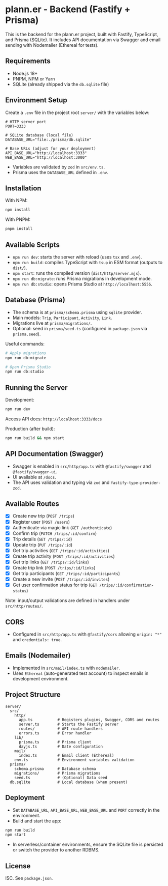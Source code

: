 # plann.er - Backend (Fastify + Prisma)

This is the backend for the plann.er project, built with Fastify, TypeScript, and Prisma (SQLite). It includes API documentation via Swagger and email sending with Nodemailer (Ethereal for tests).

## Requirements
- Node.js 18+
- PNPM, NPM or Yarn
- SQLite (already shipped via the `db.sqlite` file)

## Environment Setup
Create a `.env` file in the project root `server/` with the variables below:

```
# HTTP server port
PORT=3333

# SQLite database (local file)
DATABASE_URL="file:./prisma/db.sqlite"

# Base URLs (adjust for your deployment)
API_BASE_URL="http://localhost:3333"
WEB_BASE_URL="http://localhost:3000"
```

- Variables are validated by `zod` in `src/env.ts`.
- Prisma uses the `DATABASE_URL` defined in `.env`.

## Installation

With NPM:
```bash
npm install
```

With PNPM:
```bash
pnpm install
```

## Available Scripts

- `npm run dev`: starts the server with reload (uses `tsx` and `.env`).
- `npm run build`: compiles TypeScript with `tsup` in ESM format (outputs to `dist/`).
- `npm start`: runs the compiled version (`dist/http/server.mjs`).
- `npm run db:migrate`: runs Prisma migrations in development mode.
- `npm run db:studio`: opens Prisma Studio at `http://localhost:5556`.

## Database (Prisma)

- The schema is at `prisma/schema.prisma` using `sqlite` provider.
- Main models: `Trip`, `Participant`, `Activity`, `Link`.
- Migrations live at `prisma/migrations/`.
- Optional: seed in `prisma/seed.ts` (configured in `package.json` via `prisma.seed`).

Useful commands:
```bash
# Apply migrations
npm run db:migrate

# Open Prisma Studio
npm run db:studio
```

## Running the Server

Development:
```bash
npm run dev
```
Access API docs: `http://localhost:3333/docs`

Production (after build):
```bash
npm run build && npm start
```

## API Documentation (Swagger)

- Swagger is enabled in `src/http/app.ts` with `@fastify/swagger` and `@fastify/swagger-ui`.
- UI available at `/docs`.
- The API uses validation and typing via `zod` and `fastify-type-provider-zod`.

## Available Routes

- [x] Create new trip (`POST /trips`)
- [x] Register user (`POST /users`)
- [x] Authenticate via magic link (`GET /authenticate`)
- [x] Confirm trip (`PATCH /trips/:id/confirm`)
- [x] Trip details (`GET /trips/:id`)
- [x] Update trip (`PUT /trips/:id`)
- [x] Get trip activities (`GET /trips/:id/activities`)
- [x] Create trip activity (`POST /trips/:id/activities`)
- [x] Get trip links (`GET /trips/:id/links`)
- [x] Create trip link (`POST /trips/:id/links`)
- [x] Get trip participants (`GET /trips/:id/participants`)
- [x] Create a new invite (`POST /trips/:id/invites`)
- [x] Get user confirmation status for trip (`GET /trips/:id/confirmation-status`)

Note: input/output validations are defined in handlers under `src/http/routes/`.

## CORS

- Configured in `src/http/app.ts` with `@fastify/cors` allowing `origin: "*"` and `credentials: true`.

## Emails (Nodemailer)

- Implemented in `src/mail/index.ts` with `nodemailer`.
- Uses `Ethereal` (auto-generated test account) to inspect emails in development environment.

## Project Structure

```
server/
  src/
    http/
      app.ts           # Registers plugins, Swagger, CORS and routes
      server.ts        # Starts the Fastify server
      routes/          # API route handlers
      errors.ts        # Error handler
    lib/
      prisma.ts        # Prisma client
      dayjs.ts         # Date configuration
    mail/
      index.ts         # Email client (Ethereal)
    env.ts             # Environment variables validation
  prisma/
    schema.prisma      # Database schema
    migrations/        # Prisma migrations
    seed.ts            # (Optional) Data seed
  db.sqlite            # Local database (when present)
```

## Deployment

- Set `DATABASE_URL`, `API_BASE_URL`, `WEB_BASE_URL` and `PORT` correctly in the environment.
- Build and start the app:
```bash
npm run build
npm start
```
- In serverless/container environments, ensure the SQLite file is persisted or switch the provider to another RDBMS.

## License

ISC. See `package.json`.
